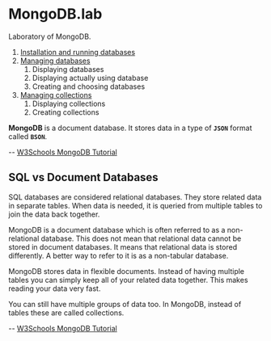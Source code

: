 # MongoDB.lab

Laboratory of MongoDB.

1. [Installation and running databases](installation_and_running.md)
2. [Managing databases](managing_databases.md)
    1. Displaying databases
    2. Displaying actually using database
    3. Creating and choosing databases
3. [Managing collections](managing_collections.md)
    1. Displaying collections
    2. Creating collections

**MongoDB** is a document database. It stores data in a type of **`JSON`** format called **`BSON`**.

-- [W3Schools MongoDB Tutorial](https://www.w3schools.com/mongodb/index.php)

## SQL vs Document Databases

SQL databases are considered relational databases. They store related data in separate tables. When data is needed, it is queried from multiple tables to join the data back together.

MongoDB is a document database which is often referred to as a non-relational database. This does not mean that relational data cannot be stored in document databases. It means that relational data is stored differently. A better way to refer to it is as a non-tabular database.

MongoDB stores data in flexible documents. Instead of having multiple tables you can simply keep all of your related data together. This makes reading your data very fast.

You can still have multiple groups of data too. In MongoDB, instead of tables these are called collections.

-- [W3Schools MongoDB Tutorial](https://www.w3schools.com/mongodb/mongodb_get_started.php)
